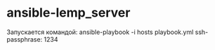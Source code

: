 ﻿# ansible-lemp_server
Запускается командой: ansible-playbook -i hosts playbook.yml
ssh-passphrase: 1234
